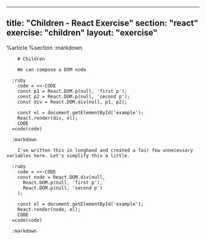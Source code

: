 ---
  title: "Children - React Exercise"
  section: "react"
  exercise: "children"
  layout: "exercise"
  ---
  
  %article
    %section
      :markdown
  
        # Children
  
        We can compose a DOM node
  
      :ruby
        code = <<-CODE
        const p1 = React.DOM.p(null, 'first p');
        const p2 = React.DOM.p(null, 'second p');
        const div = React.DOM.div(null, p1, p2);
  
        const el = document.getElementById('example');
        React.render(div, el);
        CODE
      =code(code)
  
      :markdown
  
        I've written this in longhand and created a fair few unnecessary variables here. Let's simplify this a little.
  
      :ruby
        code = <<-CODE
        const node = React.DOM.div(null,
          React.DOM.p(null, 'first p'),
          React.DOM.p(null, 'second p')
        );
  
        const el = document.getElementById('example');
        React.render(node, el);
        CODE
      =code(code)
  
      :markdown
  
